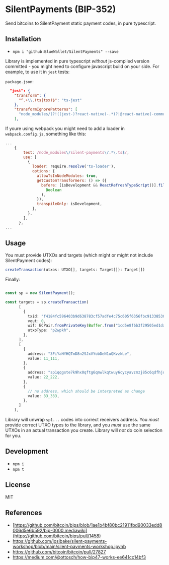 # SilentPayments (BIP-352)

Send bitcoins to SilentPayment static payment codes, in pure typescript.

## Installation

- `npm i "github:BlueWallet/SilentPayments" --save`

Library is implemented in pure typescript _without_ js-compiled version committed - you might need to configure javascript build on your side.
For example, to use it in `jest` tests:

`package.json`:
```json
  "jest": {
    "transform": {
      "^.+\\.(ts|tsx)$": "ts-jest"
    },
    "transformIgnorePatterns": [
      "node_modules/(?!((jest-)?react-native(-.*)?|@react-native(-community)?)|silent-payments/)"
    ],
```
If youre using webpack you might need to add a loader in `webpack.config.js`, something like this:


```js
...
    {
        test: /node_modules\/silent-payments\/.*\.ts$/,
        use: [
          {
            loader: require.resolve('ts-loader'),
            options: {
              allowTsInNodeModules: true,
              getCustomTransformers: () => ({
                before: [isDevelopment && ReactRefreshTypeScript()].filter(
                  Boolean
                ),
              }),
              transpileOnly: isDevelopment,
            },
          },
        ],
      },
...
```

## Usage

You must provide UTXOs and targets (which might or might not include SilentPayment codes):

```typescript
createTransaction(utxos: UTXO[], targets: Target[]): Target[])
```

Finally:

```typescript

const sp = new SilentPayment();

const targets = sp.createTransaction(
      [
        {
          txid: "f4184fc596403b9d638783cf57adfe4c75c605f6356fbc91338530e9831e9e16",
          vout: 0,
          wif: ECPair.fromPrivateKey(Buffer.from("1cd5e8f6b3f29505ed1da7a5806291ebab6491c6a172467e44debe255428a192", "hex")).toWIF(),
          utxoType: "p2wpkh",
        },
      ],
      [
        {
          address: "3FiYaHYHQTmD8n2SJxVYobDeN1uQKvzkLe",
          value: 11_111,
        },
        {
          address: "sp1qqgste7k9hx0qftg6qmwlkqtwuy6cycyavzmzj85c6qdfhjdpdjtdgqjuexzk6murw56suy3e0rd2cgqvycxttddwsvgxe2usfpxumr70xc9pkqwv",
          value: 22_222,
        },
        {
          // no address, which should be interpreted as change
          value: 33_333,
        },
      ]
    ),
```

Library will unwrap `sp1...` codes into correct receivers address. You _must_ provide correct UTXO types to the library, and you _must_ use the same UTXOs
in an actual transaction you create. Library will _not_ do coin selection for you.



## Development

- `npm i`
- `npm t`

## License

MIT

## References

- [https://github.com/bitcoin/bips/blob/1ae1b4bf80bc21911fbd90033edd8006d5e6b592/bip-0000.mediawiki](https://github.com/bitcoin/bips/pull/1458)
- https://github.com/josibake/silent-payments-workshop/blob/main/silent-payments-workshop.ipynb
- https://github.com/bitcoin/bitcoin/pull/27827
- https://medium.com/@ottosch/how-bip47-works-ee641cc14bf3

